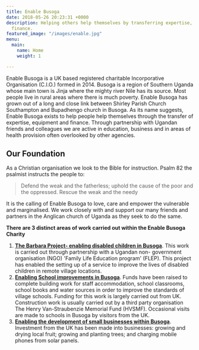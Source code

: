 ```yaml
---
title: Enable Busoga
date: 2018-05-26 20:23:31 +0000
description: Helping others help themselves by transferring expertise, equipment and
  finance.
featured_image: "/images/enable.jpg"
menu:
  main:
    name: Home
    weight: 1

---
```

Enable Busoga is a UK based registered charitable Incorporative Organisation (C.I.O.) formed in 2014. Busoga is a region of Southern Uganda whose main town is Jinja where the mighty river Nile has its source. Most people live in rural areas where there is much poverty. Enable Busoga has grown out of a long and close link between Shirley Parish Church Southampton and Bupadhengo church in Busoga. As its name suggests, Enable Busoga exists to help people help themselves through the transfer of expertise, equipment and finance. Through partnership with Ugandan friends and colleagues we are active in education, business and in areas of health provision often overlooked by other agencies.

## Our Foundation

As a Christian organisation we look to the Bible for instruction. Psalm 82 the psalmist instructs the people to:

> Defend the weak and the fatherless; uphold the cause of the poor and the oppressed. Rescue the weak and the needy

It is the calling of Enable Busoga to love, care and empower the vulnerable and marginalised. We work closely with and support our many friends and partners in the Anglican church of Uganda as they seek to do the same.

**There are 3 distinct areas of work carried out within the Enable Busoga Charity**

1. [**The Barbara Project- enabling disabled children in Busoga**](/projects/barbara-project). This work is carried out through partnership
   with a Ugandan non- government organisation (NGO) 'Family Life Education program' (FLEP). This project has
   enabled the setting up of a service to improve the lives of disabled children in remote village locations.
2. [**Enabling School improvements in Busoga**](/projects/school-improvements).  Funds have been raised to complete building work for staff accommodation,
   school classrooms, school books and water sources in order to improve the standards of village schools. Funding for
   this work is largely carried out from UK. Construction work is usually carried out by a third party organisation
   The Henry Van-Straubenzie Memorial Fund (HVSMF). Occasional visits are made to schools in Busoga by visitors from the UK.
3. [**Enabling the development of small businesses within Busoga**](/projects/small-business-development). Investment from the UK has been made into businesses:
   growing and drying local fruit; growing and planting trees; and charging mobile phones from solar panels.